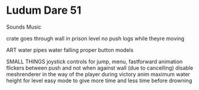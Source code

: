 # Ludum Dare 51

Sounds
Music

crate goes through wall in prison level
no push logs while theyre moving

ART
water pipes water falling
proper button models


SMALL THINGS
joystick controls for jump, menu, fastforward
animation flickers between push and not when against wall (due to cancelling)
disable meshrenderer in the way of the player during victory anim
maximum water height for level
easy mode to give more time and less time before drowning